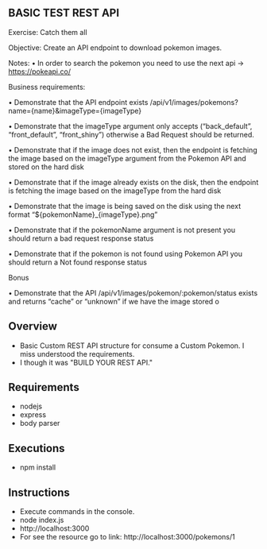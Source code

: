 ## BASIC TEST REST API
Exercise: Catch them all

Objective:
Create an API endpoint to download pokemon images.

Notes:
   •    In order to search the pokemon you need to use the next api -> https://pokeapi.co/

Business requirements:

   •    Demonstrate that the API endpoint exists /api/v1/images/pokemons?name={name}&imageType={imageType}

   •    Demonstrate that the imageType argument only accepts (“back_default”, “front_default”, “front_shiny”) otherwise a Bad Request should be returned.

   •    Demonstrate that if the image does not exist, then the endpoint is fetching the image based on the imageType argument from the Pokemon API and stored on the hard disk

   •    Demonstrate that if the image already exists on the disk, then the endpoint is fetching the image based on the imageType from the hard disk

   •    Demonstrate that the image is being saved on the disk using the next format “${pokemonName}_{imageType}.png”

   •    Demonstrate that if the pokemonName argument is not present you should return a bad request response status

   •    Demonstrate that if the pokemon is not found using Pokemon API you should return a Not found response status

Bonus

   •    Demonstrate that the API /api/v1/images/pokemon/:pokemon/status exists and returns “cache” or “unknown” if we have the image stored o

## Overview
  - Basic Custom REST API structure for consume a Custom Pokemon. I miss understood the requirements.
  - I though it was "BUILD YOUR REST API."

## Requirements
  - nodejs
  - express
  - body parser

## Executions
  - npm install

## Instructions
  - Execute commands in the console.
  - node index.js
  - http://localhost:3000
  - For see the resource go to link:
    http://localhost:3000/pokemons/1